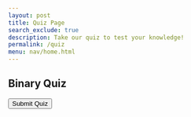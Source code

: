 ```yaml
---
layout: post
title: Quiz Page
search_exclude: true
description: Take our quiz to test your knowledge!
permalink: /quiz
menu: nav/home.html
---
```



<link rel="stylesheet" href="{{site.baseurl}}/binary_frontend/script.js">
<script src="{{site.baseurl}}/binary_frontend/style.css" defer></script>

<body>
    <div class="quiz-container">
        <h2>Binary Quiz</h2>
        <div id="quiz"></div>
        <button id="submit">Submit Quiz</button>
        <div id="results"></div>
    </div>
    <script src="script.js"></script>
</body>